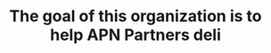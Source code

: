 ---
layout: answer
title: "The goal of this organization is to help APN Partners deli"
blurb: "AWS Professional Services is a team of Amazon specialist who work with APN Partners to successfully implement AWS solutions."
quid: 264
---
